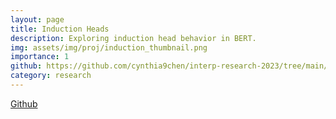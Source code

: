 ```yaml
---
layout: page
title: Induction Heads
description: Exploring induction head behavior in BERT.
img: assets/img/proj/induction_thumbnail.png
importance: 1
github: https://github.com/cynthia9chen/interp-research-2023/tree/main/Induction%20Heads
category: research
---
```


<a href="https://github.com/cynthia9chen/interp-research-2023/tree/main/Induction%20Heads"><i class="fab fa-github gh-icon"></i> Github</a>


